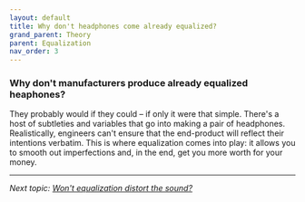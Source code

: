 ```yaml
---
layout: default
title: Why don't headphones come already equalized?
grand_parent: Theory
parent: Equalization
nav_order: 3
---
```


### Why don't manufacturers produce already equalized heaphones?

They probably would if they could – if only it were that simple. There's a host of subtleties and variables that go into making a pair of headphones. Realistically, engineers can't ensure that the end-product will reflect their intentions verbatim. This is where equalization comes into play: it allows you to smooth out imperfections and, in the end, get you more worth for your money.

---

*Next topic: [Won't equalization distort the sound?](https://komunikacjatechnicznavistula.github.io/kacper-bojakowski/theory/Equalization/will-distort/#wont-equalization-distort-the-sound)*
